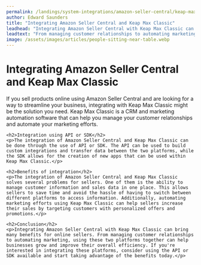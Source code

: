 ```yaml
---
permalink: /landings/system-integrations/amazon-seller-central/keap-max-classic
author: Edward Saunders
title: "Integrating Amazon Seller Central and Keap Max Classic"
leadhead: "Integrating Amazon Seller Central with Keap Max Classic can bring many benefits for online sellers"
leadtext: "From managing customer relationships to automating marketing, using these two platforms together can help businesses grow and improve their overall efficiency. If you're interested in integrating these platforms, consider using the API or SDK available and start taking advantage of the benefits today."
image: /assets/images/articles/people-sitting-near-table.webp
---
```

<div class="arttext">	<h1>Integrating Amazon Seller Central and Keap Max Classic</h1>
    <p>If you sell products online using Amazon Seller Central and are looking for a way to streamline your business, integrating with Keap Max Classic might be the solution you need. Keap Max Classic is a CRM and marketing automation software that can help you manage your customer relationships and automate your marketing efforts.</p>
    
    <h2>Integration using API or SDK</h2>
    <p>The integration of Amazon Seller Central and Keap Max Classic can be done through the use of API or SDK. The API can be used to build custom integrations and transfer data between the two platforms, while the SDK allows for the creation of new apps that can be used within Keap Max Classic.</p>

    <h2>Benefits of integration</h2>
    <p>The integration of Amazon Seller Central and Keap Max Classic solves several problems for sellers. One of them is the ability to manage customer information and sales data in one place. This allows sellers to save time and avoid the hassle of having to switch between different platforms to access information. Additionally, automating marketing efforts using Keap Max Classic can help sellers increase their sales by targeting customers with personalized offers and promotions.</p>

    <h2>Conclusion</h2>
    <p>Integrating Amazon Seller Central with Keap Max Classic can bring many benefits for online sellers. From managing customer relationships to automating marketing, using these two platforms together can help businesses grow and improve their overall efficiency. If you're interested in integrating these platforms, consider using the API or SDK available and start taking advantage of the benefits today.</p>
</div>